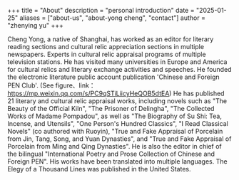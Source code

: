 +++
title = "About"
description = "personal introduction"
date = "2025-01-25"
aliases = ["about-us", "about-yong cheng", "contact"]
author = "zhenying yu"
+++

Cheng Yong, a native of Shanghai, has worked as an editor for literary reading sections and cultural relic appreciation sections in multiple newspapers. Experts in cultural relic appraisal programs of multiple television stations. He has visited many universities in Europe and America for cultural relics and literary exchange activities and speeches. He founded the electronic literature public account publication 'Chinese and Foreign PEN Club'. (See figure、link：https://mp.weixin.qq.com/s/PC9qSTiLiicyHeQOB5dtEA) He has published 21 literary and cultural relic appraisal works, including novels such as "The Beauty of the Official Kiln", "The Prisoner of Delingha", "The Collected Works of Madame Pompadou", as well as "The Biography of Su Shi: Tea, Incense, and Utensils", "One Person's Hundred Classics", "I Read Classical Novels" (co authored with Ruoyin), "True and Fake Appraisal of Porcelain from Jin, Tang, Song, and Yuan Dynasties", and "True and Fake Appraisal of Porcelain from Ming and Qing Dynasties". He is also the editor in chief of the bilingual "International Poetry and Prose Collection of Chinese and Foreign PEN". His works have been translated into multiple languages. The Elegy of a Thousand Lines was published in the United States.
